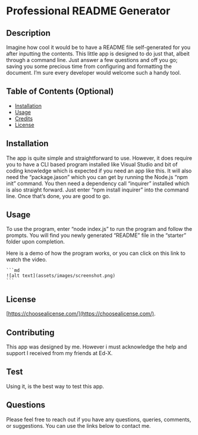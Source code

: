 # Professional README Generator

## Description

Imagine how cool it would be to have a README file self-generated for you after inputting the contents. This little app is designed to do just that, albeit through a command line. Just answer a few questions and off you go; saving you some precious time from configuring and formatting the document. I’m sure every developer would welcome such a handy tool.

## Table of Contents (Optional)

- [Installation](#installation)
- [Usage](#usage)
- [Credits](#credits)
- [License](#license)

## Installation

The app is quite simple and straightforward to use. However, it does require you to have a CLI based program installed like Visual Studio and bit of coding knowledge which is expected if you need an app like this. It will also need the “package.jason” which you can get by running the Node.js “npm init” command. You then need a dependency call “inquirer” installed which is also straight forward. Just enter “npm install inquirer” into the command line. Once that’s done, you are good to go. 

## Usage

To use the program, enter “node index.js” to run the program and follow the prompts. You will find you newly generated “README” file in the “starter” folder upon completion.

Here is a demo of how the program works, or you can click on this link to watch the video. 

    ```md
    ![alt text](assets/images/screenshot.png)
    ```

## License

[https://choosealicense.com/](https://choosealicense.com/).

## Contributing

This app was designed by me. However i must acknowledge the help and support I received from my friends at Ed-X.

## Test

Using it, is the best way to test this app.

## Questions

Please feel free to reach out if you have any questions, queries, comments, or suggestions. You can use the links below to contact me.
